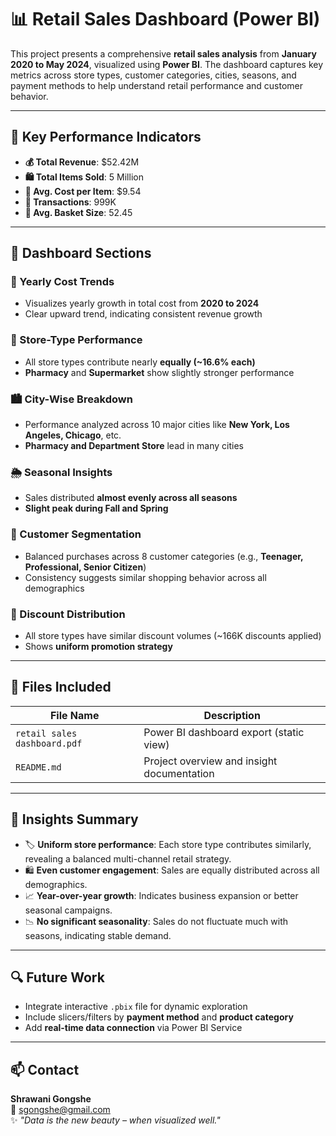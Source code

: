 # 📊 Retail Sales Dashboard (Power BI)

This project presents a comprehensive **retail sales analysis** from **January 2020 to May 2024**, visualized using **Power BI**.
The dashboard captures key metrics across store types, customer categories, cities, seasons, and payment methods to help understand retail performance and customer behavior.

---

## 🧾 Key Performance Indicators

- **💰 Total Revenue**: $52.42M  
- **🛍 Total Items Sold**: 5 Million  
- **🧮 Avg. Cost per Item**: $9.54  
- **🔄 Transactions**: 999K  
- **🧺 Avg. Basket Size**: 52.45  

---

## 📌 Dashboard Sections

### 📅 Yearly Cost Trends
- Visualizes yearly growth in total cost from **2020 to 2024**
- Clear upward trend, indicating consistent revenue growth

### 🏬 Store-Type Performance
- All store types contribute nearly **equally (~16.6% each)**
- **Pharmacy** and **Supermarket** show slightly stronger performance

### 🏙️ City-Wise Breakdown
- Performance analyzed across 10 major cities like **New York, Los Angeles, Chicago**, etc.
- **Pharmacy and Department Store** lead in many cities

### 🌦️ Seasonal Insights
- Sales distributed **almost evenly across all seasons**
- **Slight peak during Fall and Spring**

### 👥 Customer Segmentation
- Balanced purchases across 8 customer categories (e.g., **Teenager, Professional, Senior Citizen**)
- Consistency suggests similar shopping behavior across all demographics

### 🧾 Discount Distribution
- All store types have similar discount volumes (~166K discounts applied)
- Shows **uniform promotion strategy**

---

## 📄 Files Included

| File Name                     | Description                                      |
|------------------------------|--------------------------------------------------|
| `retail sales dashboard.pdf` | Power BI dashboard export (static view)         |
| `README.md`                  | Project overview and insight documentation      |

---

## 🧠 Insights Summary

- 🏷 **Uniform store performance**: Each store type contributes similarly, revealing a balanced multi-channel retail strategy.
- 🛍 **Even customer engagement**: Sales are equally distributed across all demographics.
- 📈 **Year-over-year growth**: Indicates business expansion or better seasonal campaigns.
- 📉 **No significant seasonality**: Sales do not fluctuate much with seasons, indicating stable demand.

---

## 🔍 Future Work

- Integrate interactive `.pbix` file for dynamic exploration
- Include slicers/filters by **payment method** and **product category**
- Add **real-time data connection** via Power BI Service

---

## 📫 Contact

**Shrawani Gongshe**  
📧 sgongshe@gmail.com  
✨ _"Data is the new beauty – when visualized well."_

